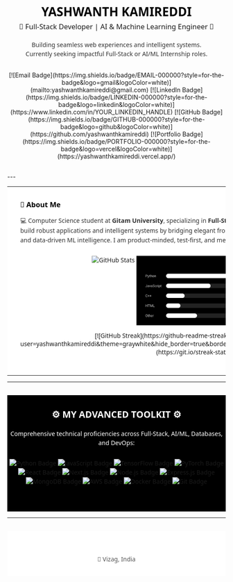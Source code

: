 <h1 align="center" style="font-family: 'Segoe UI', Arial, sans-serif; color: black; margin-bottom: 5px; font-weight: 700;">YASHWANTH KAMIREDDI</h1>
<h3 align="center" style="font-family: 'Segoe UI', Arial, sans-serif; color: #1A1A1A; margin-top: 0; margin-bottom: 20px; font-weight: 500;">🚀 Full-Stack Developer | AI & Machine Learning Engineer 🧠</h3>
<p align="center" style="font-family: 'Segoe UI', Arial, sans-serif; color: #333333; line-height: 1.5;">Building seamless web experiences and intelligent systems.<br>Currently seeking impactful Full-Stack or AI/ML Internship roles.</p>

<p align="center" style="margin-top: 30px; margin-bottom: 30px;">
  [![Email Badge](https://img.shields.io/badge/EMAIL-000000?style=for-the-badge&logo=gmail&logoColor=white)](mailto:yashwanthkamireddi@gmail.com)
  [![LinkedIn Badge](https://img.shields.io/badge/LINKEDIN-000000?style=for-the-badge&logo=linkedin&logoColor=white)](https://www.linkedin.com/in/YOUR_LINKEDIN_HANDLE)
  [![GitHub Badge](https://img.shields.io/badge/GITHUB-000000?style=for-the-badge&logo=github&logoColor=white)](https://github.com/yashwanthkamireddi)
  [![Portfolio Badge](https://img.shields.io/badge/PORTFOLIO-000000?style=for-the-badge&logo=vercel&logoColor=white)](https://yashwanthkamireddi.vercel.app/)
</p>
---

<table width="100%" style="border-collapse: collapse; border: none; font-family: 'Segoe UI', Arial, sans-serif;">
  <tr style="background-color: white;">
    <!-- LEFT COLUMN: About & Projects -->
    <td width="55%" valign="top" style="padding: 30px; border-right: 1px solid #E0E0E0; background-color: white;">
      <h3 style="color: black; margin-top: 0; margin-bottom: 15px; font-weight: 600;">📌 About Me</h3>
      <p style="color: #333333; margin-top: 0; margin-bottom: 25px; line-height: 1.6;">
        💻 Computer Science student at <strong>Gitam University</strong>, specializing in <strong>Full-Stack Development</strong> and <strong>AI/Machine Learning</strong>. I build robust applications and intelligent systems by bridging elegant front-end design, reliable back-end architecture, and data-driven ML intelligence. I am product-minded, test-first, and metrics-driven in my approach.
      </p>
            <!-- STATS + LANGUAGES -->
<p align="center">
  <img src="https://github-readme-stats.vercel.app/api?username=yashwanthkamireddi&show_icons=true&theme=transparent&include_all_commits=true&count_private=true&hide_border=true&card_width=400&title_color=FFFFFF&icon_color=FFFFFF&text_color=CCCCCC&bg_color=000000&border_radius=10" alt="GitHub Stats" height="160" style="border:0; text-decoration:none; display:inline-block; vertical-align:middle;"/>
  <img src="https://raw.githubusercontent.com/YashwanthKamireddi/YashwanthKamireddi/refs/heads/main/assets/top-langs-bw.svg" alt="Top Languages" height="160" style="border:0; text-decoration:none; display:inline-block; vertical-align:middle;"/>
</p>

<!-- STREAK -->
<p align="center">
  [![GitHub Streak](https://github-readme-streak-stats.herokuapp.com?user=yashwanthkamireddi&theme=graywhite&hide_border=true&border_radius=10&date_format=%5BY%20%5DM%20j)](https://git.io/streak-stats)
</p>
  </tr>
</table>

---

<div align="center" style="background-color: black; padding: 30px 0; margin-top: 30px; font-family: 'Segoe UI', Arial, sans-serif;">
  <h2 style="color: white; margin-top: 0; margin-bottom: 20px; font-weight: 600;">⚙️ MY ADVANCED TOOLKIT ⚙️</h2>
  <p style="color: white; margin-bottom: 25px; line-height: 1.5;">Comprehensive technical proficiencies across Full-Stack, AI/ML, Databases, and DevOps:</p>

  <p align="center" style="margin-bottom: 30px;">
    <img src="https://img.shields.io/badge/Python-000000?style=for-the-badge&logo=python&logoColor=white" alt="Python Badge" style="border:0; text-decoration:none; display:inline-block; vertical-align:middle;"/>
    <img src="https://img.shields.io/badge/JavaScript-000000?style=for-the-badge&logo=javascript&logoColor=white" alt="JavaScript Badge" style="border:0; text-decoration:none; display:inline-block; vertical-align:middle;"/>
    <img src="https://img.shields.io/badge/TensorFlow-000000?style=for-the-badge&logo=tensorflow&logoColor=white" alt="TensorFlow Badge" style="border:0; text-decoration:none; display:inline-block; vertical-align:middle;"/>
    <img src="https://img.shields.io/badge/PyTorch-000000?style=for-the-badge&logo=pytorch&logoColor=white" alt="PyTorch Badge" style="border:0; text-decoration:none; display:inline-block; vertical-align:middle;"/>
    <img src="https://img.shields.io/badge/React-000000?style=for-the-badge&logo=react&logoColor=white" alt="React Badge" style="border:0; text-decoration:none; display:inline-block; vertical-align:middle;"/>
    <img src="https://img.shields.io/badge/Next.js-000000?style=for-the-badge&logo=next.js&logoColor=white" alt="Next.js Badge" style="border:0; text-decoration:none; display:inline-block; vertical-align:middle;"/>
    <img src="https://img.shields.io/badge/Node.js-000000?style=for-the-badge&logo=nodedotjs&logoColor=white" alt="Node.js Badge" style="border:0; text-decoration:none; display:inline-block; vertical-align:middle;"/>
    <img src="https://img.shields.io/badge/Express.js-000000?style=for-the-badge&logo=express&logoColor=white" alt="Express.js Badge" style="border:0; text-decoration:none; display:inline-block; vertical-align:middle;"/>
    <img src="https://img.shields.io/badge/MongoDB-000000?style=for-the-badge&logo=mongodb&logoColor=white" alt="MongoDB Badge" style="border:0; text-decoration:none; display:inline-block; vertical-align:middle;"/>
    <img src="https://img.shields.io/badge/AWS-000000?style=for-the-badge&logo=amazon-aws&logoColor=white" alt="AWS Badge" style="border:0; text-decoration:none; display:inline-block; vertical-align:middle;"/>
    <img src="https://img.shields.io/badge/Docker-000000?style=for-the-badge&logo=docker&logoColor=white" alt="Docker Badge" style="border:0; text-decoration:none; display:inline-block; vertical-align:middle;"/>
    <img src="https://img.shields.io/badge/Git-000000?style=for-the-badge&logo=git&logoColor=white" alt="Git Badge" style="border:0; text-decoration:none; display:inline-block; vertical-align:middle;"/>
  </p>
</div>


---

<div align="center" style="background-color: white; padding: 30px 0; margin-top: 30px; font-family: 'Segoe UI', Arial, sans-serif;">

  <p style="color: #555555; margin-top: 25px; margin-bottom: 0;">📍 Vizag, India</p>
</div>